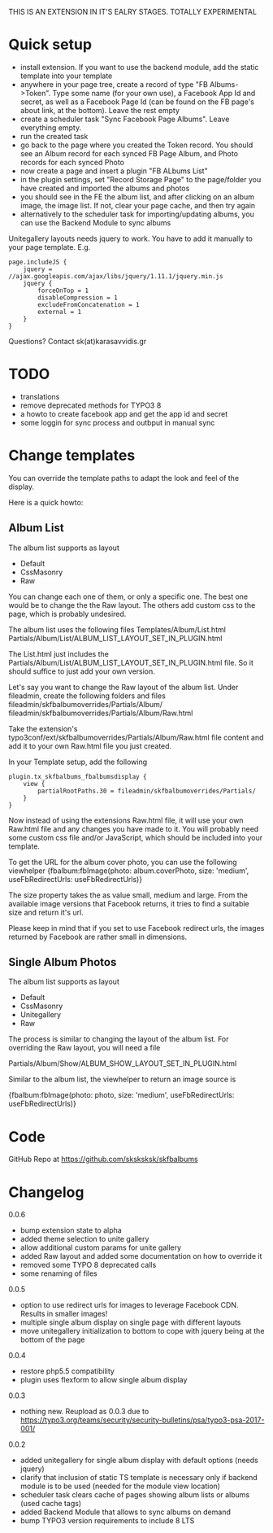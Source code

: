 

THIS IS AN EXTENSION IN IT'S EALRY STAGES. TOTALLY EXPERIMENTAL

# Quick setup
* install extension. If you want to use the backend module, add the static template into your template
* anywhere in your page tree, create a record of type "FB Albums->Token". Type some name (for your own use), a Facebook App Id and secret, as well as a Facebook Page Id (can be found on the FB page's about link, at the bottom). Leave the rest empty
* create a scheduler task "Sync Facebook Page Albums". Leave everything empty. 
* run the created task
* go back to the page where you created the Token record. You should see an Album record for each synced FB Page Album, and Photo records for each synced Photo
* now create a page and insert a plugin "FB ALbums List"
* in the plugin settings, set "Record Storage Page" to the page/folder you have created and imported the albums and photos
* you should see in the FE the album list, and after clicking on an album image, the image list. If not, clear your page cache, and then try again
* alternatively to the scheduler task for importing/updating albums, you can use the Backend Module to sync albums


Unitegallery layouts needs jquery to work. You have to add it manually to your page template. E.g.

    page.includeJS {
        jquery = //ajax.googleapis.com/ajax/libs/jquery/1.11.1/jquery.min.js
        jquery {
            forceOnTop = 1
            disableCompression = 1
            excludeFromConcatenation = 1
            external = 1
        }
    }

Questions? Contact sk(at)karasavvidis.gr



# TODO
- translations
- remove deprecated methods for TYPO3 8 
- a howto to create facebook app and get the app id and secret
- some loggin for sync process and outbput in manual sync

# Change templates
You can override the template paths to adapt the look and feel of the display. 

Here is a quick howto:

## Album List
The album list supports as layout
- Default
- CssMasonry
- Raw

You can change each one of them, or only a specific one. The best one would be to change the the Raw layout. The others add custom css to the page, which is probably undesired.

The album list uses the following files
Templates/Album/List.html
Partials/Album/List/ALBUM_LIST_LAYOUT_SET_IN_PLUGIN.html

The List.html just includes the Partials/Album/List/ALBUM_LIST_LAYOUT_SET_IN_PLUGIN.html file. So it should suffice to just add your own version.

Let's say you want to change the Raw layout of the album list. Under fileadmin, create the following folders and files
fileadmin/skfbalbumoverrides/Partials/Album/
fileadmin/skfbalbumoverrides/Partials/Album/Raw.html

Take the extension's typo3conf/ext/skfbalbumoverrides/Partials/Album/Raw.html file content and add it to your own Raw.html file you just created.

In your Template setup, add the following

    plugin.tx_skfbalbums_fbalbumsdisplay {
        view {
            partialRootPaths.30 = fileadmin/skfbalbumoverrides/Partials/
        }
    }

Now instead of using the extensions Raw.html file, it will use your own Raw.html file and any changes you have made to it. You will probably need some custom css file and/or JavaScript, which should be included into your template.

To get the URL for the album cover photo, you can use the following viewhelper
{fbalbum:fbImage(photo: album.coverPhoto, size: 'medium', useFbRedirectUrls: useFbRedirectUrls)}

The size property takes the as value small, medium and large. From the available image versions that Facebook returns, it tries to find a suitable size and return it's url.

Please keep in mind that if you set to use Facebook redirect urls, the images returned by Facebook are rather small in dimensions.

## Single Album Photos
The album list supports as layout
- Default
- CssMasonry
- Unitegallery
- Raw

The process is similar to changing the layout of the album list. For overriding the Raw layout, you will need a file

Partials/Album/Show/ALBUM_SHOW_LAYOUT_SET_IN_PLUGIN.html

Similar to the album list, the viewhelper to return an image source is

{fbalbum:fbImage(photo: photo, size: 'medium', useFbRedirectUrls: useFbRedirectUrls)}


# Code
GitHub Repo at https://github.com/sksksksk/skfbalbums

# Changelog
0.0.6
- bump extension state to alpha
- added theme selection to unite gallery
- allow additional custom params for unite gallery
- added Raw layout and added some documentation on how to override it
- removed some TYPO 8 deprecated calls
- some renaming of files

0.0.5
- option to use redirect urls for images to leverage Facebook CDN. Results in smaller images!
- multiple single album display on single page with different layouts
- move unitegallery initialization to bottom to cope with jquery being at the bottom of the page

0.0.4
- restore php5.5 compatibility
- plugin uses flexform to allow single album display 

0.0.3
- nothing new. Reupload as 0.0.3 due to https://typo3.org/teams/security/security-bulletins/psa/typo3-psa-2017-001/

0.0.2
- added unitegallery for single album display with default options (needs jquery)
- clarify that inclusion of static TS template is necessary only if backend module is to be used (needed for the module view location)
- scheduler task clears cache of pages showing album lists or albums (used cache tags)
- added Backend Module that allows to sync albums on demand
- bump TYPO3 version requirements to include 8 LTS